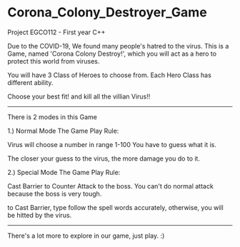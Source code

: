# Corona_Colony_Destroyer_Game
Project EGCO112 - First year C++

Due to the COVID-19, We found many people's hatred to the virus.
This is a Game, named 'Corona Colony Destroy!', which you will act
as a hero to protect this world from viruses.

You will have 3 Class of Heroes to choose from.
Each Hero Class has different ability.

Choose your best fit! and kill all the villian Virus!!

--------------------
There is 2 modes in this Game

1.) Normal Mode
The Game Play Rule:

Virus will choose a number in range 1-100
You have to guess what it is.

The closer your guess to the virus, 
the more damage you do to it.

2.) Special Mode
The Game Play Rule:

Cast Barrier to Counter Attack to the boss.
You can't do normal attack because the boss is very tough.

to Cast Barrier, type follow the spell words accurately,
otherwise, you will be hitted by the virus.

---------------------
There's a lot more to explore in our game, just play. :)

